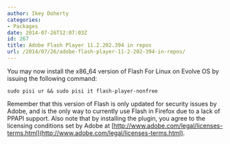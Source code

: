 ```yaml
---
author: Ikey Doherty
categories:
- Packages
date: 2014-07-26T12:07:03Z
id: 267
title: Adobe Flash Player 11.2.202.394 in repos
url: /2014/07/26/adobe-flash-player-11-2-202-394-in-repos/
---
```


You may now install the x86_64 version of Flash For Linux on Evolve OS by issuing the following command:

```
sudo pisi ur && sudo pisi it flash-player-nonfree
```

Remember that this version of Flash is only updated for security issues by Adobe, and is the only way to currently use Flash in Firefox due to a lack of PPAPI support. Also note that by installing the plugin, you agree to the licensing conditions set by Adobe at [http://www.adobe.com/legal/licenses-terms.html](http://www.adobe.com/legal/licenses-terms.html).